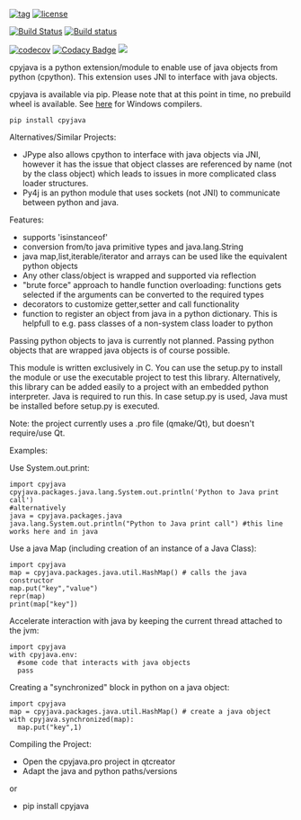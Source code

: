 [![tag](https://img.shields.io/github/tag/m-g-90/cpyjava.svg)](https://github.com/m-g-90/cpyjava/releases) [![license](https://img.shields.io/github/license/m-g-90/cpyjava.svg)](https://github.com/m-g-90/cpyjava/blob/master/License.md)

[![Build Status](https://travis-ci.org/m-g-90/cpyjava.svg?branch=master)](https://travis-ci.org/m-g-90/cpyjava) [![Build status](https://ci.appveyor.com/api/projects/status/ce7afnnx892q5rl0/branch/master?svg=true)](https://ci.appveyor.com/project/m-g-90/cpyjava/branch/master) 

[![codecov](https://codecov.io/gh/m-g-90/cpyjava/branch/master/graph/badge.svg)](https://codecov.io/gh/m-g-90/cpyjava)  [![Codacy Badge](https://api.codacy.com/project/badge/Grade/2410def413924018a31c088d65ff5e5e)](https://www.codacy.com/app/m-g-90/cpyjava?utm_source=github.com&amp;utm_medium=referral&amp;utm_content=m-g-90/cpyjava&amp;utm_campaign=Badge_Grade) ![](https://scan.coverity.com/projects/13312/badge.svg)


cpyjava is a python extension/module to enable use of java objects from python (cpython). This extension uses JNI to interface with java objects. 

cpyjava is available via pip. Please note that at this point in time, no prebuild wheel is available. See [here](https://wiki.python.org/moin/WindowsCompilers) for Windows compilers.
   
    pip install cpyjava
    
    
Alternatives/Similar Projects:
  - JPype also allows cpython to interface with java objects via JNI, however it has the issue that object classes are referenced by name (not by the class object) which leads to issues in more complicated class loader structures.
  - Py4j is an python module that uses sockets (not JNI) to communicate between python and java.

Features:
  - supports 'isinstanceof'
  - conversion from/to java primitive types and java.lang.String
  - java map,list,iterable/iterator and arrays can be used like the equivalent python objects
  - Any other class/object is wrapped and supported via reflection 
  - "brute force" approach to handle function overloading: functions gets selected if the arguments can be converted to the required types
  - decorators to customize getter,setter and call functionality
  - function to register an object from java in a python dictionary. This is helpfull to e.g. pass classes of a non-system class loader to python
  
Passing python objects to java is currently not planned. Passing python objects that are wrapped java objects is of course possible.

This module is written exclusively in C. You can use the setup.py to install the module or use the executable project to test this library. Alternatively, this library can be added easily to a project with an embedded python interpreter. Java is required to run this. In case setup.py is used, Java must be installed before setup.py is executed.

Note: the project currently uses a .pro file (qmake/Qt), but doesn't require/use Qt.

Examples:


  Use System.out.print:
    
    import cpyjava
    cpyjava.packages.java.lang.System.out.println('Python to Java print call')
    #alternatively
    java = cpyjava.packages.java
    java.lang.System.out.println("Python to Java print call") #this line works here and in java
    
    
 Use a java Map (including creation of an instance of a Java Class):
    
    import cpyjava
    map = cpyjava.packages.java.util.HashMap() # calls the java constructor
    map.put("key","value") 
    repr(map)
    print(map["key"])
    
 Accelerate interaction with java by keeping the current thread attached to the jvm:
    
    import cpyjava
    with cpyjava.env:
      #some code that interacts with java objects
      pass
      
 Creating a "synchronized" block in python on a java object:
    
    import cpyjava
    map = cpyjava.packages.java.util.HashMap() # create a java object
    with cpyjava.synchronized(map):
      map.put("key",1)
      
  
Compiling the Project:
  - Open the cpyjava.pro project in qtcreator
  - Adapt the java and python paths/versions 
  
  or
  
  - pip install cpyjava
   

